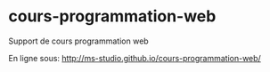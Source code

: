 # cours-programmation-web
Support de cours programmation web

En ligne sous: http://ms-studio.github.io/cours-programmation-web/
